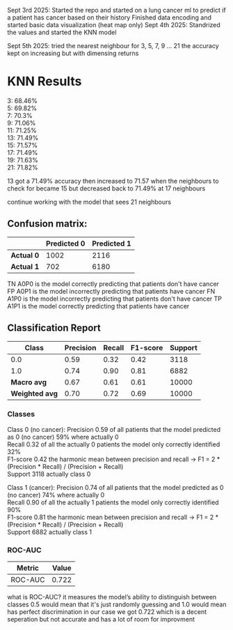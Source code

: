Sept 3rd 2025:
Started the repo and started on a lung cancer ml to predict if a patient has cancer based on their history
Finished data encoding and started basic data visualization (heat map only)
Sept 4th 2025:
Standrized the values and started the KNN model

Sept 5th 2025:
tried the nearest neighbour for 3, 5, 7, 9 ... 21 the accuracy kept on increasing but with dimensing returns

# KNN Results  

3: 68.46%  
5: 69.82%  
7: 70.3%  
9: 71.06%  
11: 71.25%  
13: 71.49%  
15: 71.57%  
17: 71.49%  
19: 71.63%  
21: 71.82%  

13 got a 71.49% accuracy then increased to 71.57 when the neighbours to check for became 15 but decreased back to 71.49% at 17 neighbours

continue working with the model that sees 21 neighbours
## Confusion matrix:

|               | Predicted 0 | Predicted 1 |
|---------------|------------|------------|
| **Actual 0**  | 1002       | 2116       |
| **Actual 1**  | 702        | 6180       |

TN A0P0 is the model correctly predicting that patients don't have cancer       
FP A0P1 is the model incorrectly predicting that patients have cancer
FN A1P0 is the model incorrectly predicting that patients don't have cancer
TP A1P1 is the model correctly predicting that patients have cancer

## Classification Report
| Class            | Precision | Recall | F1-score | Support |
| ---------------- | --------- | ------ | -------- | ------- |
| 0.0              | 0.59      | 0.32   | 0.42     | 3118    |
| 1.0              | 0.74      | 0.90   | 0.81     | 6882    |
| **Macro avg**    | 0.67      | 0.61   | 0.61     | 10000   |
| **Weighted avg** | 0.70      | 0.72   | 0.69     | 10000   |

### Classes 

Class 0 (no cancer):
Precision 0.59 of all patients that the model predicted as 0 (no cancer) 59% where actually 0  
Recall 0.32 of all the actually 0 patients the model only correctly identified 32%  
F1-score 0.42 the harmonic mean between precision and recall -> F1 = 2 * (Precision * Recall) / (Precision + Recall)  
Support 3118 actually class 0  

Class 1 (cancer):
Precision 0.74 of all patients that the model predicted as 0 (no cancer) 74% where actually 0  
Recall 0.90 of all the actually 1 patients the model only correctly identified 90%  
F1-score 0.81 the harmonic mean between precision and recall -> F1 = 2 * (Precision * Recall) / (Precision + Recall)  
Support 6882 actually class 1


### ROC-AUC

| Metric  | Value |
| ------- | ----- |
| ROC-AUC | 0.722 |

what is ROC-AUC?
it measures the model’s ability to distinguish between classes
0.5 would mean that it's just randomly guessing and 1.0 would mean has perfect discrimination
in our case we got 0.722 which is a decent seperation but not accurate and has a lot of room for improvment